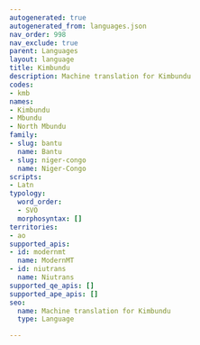 ```yaml
---
autogenerated: true
autogenerated_from: languages.json
nav_order: 998
nav_exclude: true
parent: Languages
layout: language
title: Kimbundu
description: Machine translation for Kimbundu
codes:
- kmb
names:
- Kimbundu
- Mbundu
- North Mbundu
family:
- slug: bantu
  name: Bantu
- slug: niger-congo
  name: Niger-Congo
scripts:
- Latn
typology:
  word_order:
  - SVO
  morphosyntax: []
territories:
- ao
supported_apis:
- id: modernmt
  name: ModernMT
- id: niutrans
  name: Niutrans
supported_qe_apis: []
supported_ape_apis: []
seo:
  name: Machine translation for Kimbundu
  type: Language

---
```


